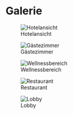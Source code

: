 # **Galerie**

<div class="gallery">

<figure>
  <img src="https://placehold.co/400" alt="Hotelansicht">
  <figcaption>Hotelansicht</figcaption>
</figure>

<figure>
  <img src="https://placehold.co/400" alt="Gästezimmer">
  <figcaption>Gästezimmer</figcaption>
</figure>

<figure>
  <img src="https://placehold.co/400" alt="Wellnessbereich">
  <figcaption>Wellnessbereich</figcaption>
</figure>

<figure>
  <img src="https://placehold.co/400" alt="Restaurant">
  <figcaption>Restaurant</figcaption>
</figure>

<figure>
  <img src="https://placehold.co/400" alt="Lobby">
  <figcaption>Lobby</figcaption>
</figure>

</div>

